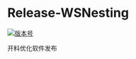 # Release-WSNesting

[![版本号](https://img.shields.io/badge/release-2.1.3.5-blue.svg?style=flat-square)](https://github.com/WangShiSoftware/Release-WSNesting/releases)

开料优化软件发布
